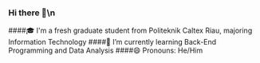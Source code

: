 ### Hi there 👋\n
####🎓 I'm a fresh graduate student from Politeknik Caltex Riau, majoring Information Technology
####🌱 I’m currently learning Back-End Programming and Data Analysis
####😄 Pronouns: He/Him

<!--
**albesc/albesc** is a ✨ _special_ ✨ repository because its `README.md` (this file) appears on your GitHub profile.

Here are some ideas to get you started:

- 🔭 I’m currently working on ...
- 🌱 I’m currently learning ...
- 👯 I’m looking to collaborate on ...
- 🤔 I’m looking for help with ...
- 💬 Ask me about ...
- 📫 How to reach me: ...
- 😄 Pronouns: ...
- ⚡ Fun fact: ...
-->
